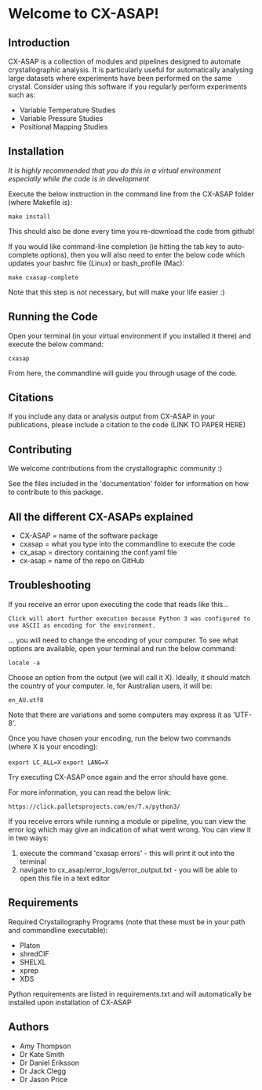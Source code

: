 # Welcome to CX-ASAP!

## Introduction

CX-ASAP is a collection of modules and pipelines designed to automate crystallographic analysis. It is particularly useful for automatically analysing large datasets where experiments have been performed on the same crystal. Consider using this software if you regularly perform experiments such as:

* Variable Temperature Studies
* Variable Pressure Studies
* Positional Mapping Studies 

## Installation

*It is highly recommended that you do this in a virtual environment especially while the code is in development*

Execute the below instruction in the command line from the CX-ASAP folder (where Makefile is):

`make install`

This should also be done every time you re-download the code from github! 

If you would like command-line completion (ie hitting the tab key to auto-complete options), then you will also need to enter the below code which updates your bashrc file (Linux) or bash_profile (Mac):

`make cxasap-complete` 

Note that this step is not necessary, but will make your life easier :) 

## Running the Code

Open your terminal (in your virtual environment if you installed it there) and execute the below command:

`cxasap`

From here, the commandline will guide you through usage of the code.

## Citations

If you include any data or analysis output from CX-ASAP in your publications, please include a citation to the code (LINK TO PAPER HERE)

## Contributing

We welcome contributions from the crystallographic community :) 

See the files included in the 'documentation' folder for information on how to contribute to this package. 

## All the different CX-ASAPs explained

* CX-ASAP = name of the software package
* cxasap = what you type into the commandline to execute the code 
* cx_asap = directory containing the conf.yaml file
* cx-asap = name of the repo on GitHub

## Troubleshooting

If you receive an error upon executing the code that reads like this...

`Click will abort further execution because Python 3 was configured to use ASCII as encoding for the environment.`

... you will need to change the encoding of your computer. To see what options are available, open your terminal and run the below command:

`locale -a`

Choose an option from the output (we will call it X). Ideally, it should match the country of your computer. Ie, for Australian users, it will be:

`en_AU.utf8`

Note that there are variations and some computers may express it as 'UTF-8'. 

Once you have chosen your encoding, run the below two commands (where X is your encoding):

`export LC_ALL=X`
`export LANG=X`

Try executing CX-ASAP once again and the error should have gone. 

For more information, you can read the below link:

`https://click.palletsprojects.com/en/7.x/python3/` 

If you receive errors while running a module or pipeline, you can view the error log which may give an indication of what went wrong. You can view it in two ways:

1. execute the command 'cxasap errors' - this will print it out into the terminal
2. navigate to cx_asap/error_logs/error_output.txt - you will be able to open this file in a text editor

## Requirements

Required Crystallography Programs (note that these must be in your path and commandline executable):

* Platon
* shredCIF
* SHELXL
* xprep
* XDS

Python requirements are listed in requirements.txt and will automatically be installed upon installation of CX-ASAP

## Authors
* Amy Thompson
* Dr Kate Smith
* Dr Daniel Eriksson
* Dr Jack Clegg
* Dr Jason Price
